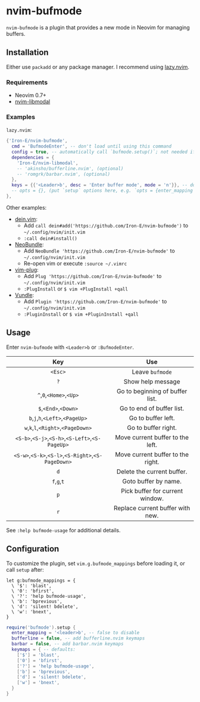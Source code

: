 # nvim-bufmode

`nvim-bufmode` is a plugin that provides a new mode in Neovim for managing buffers.

## Installation

Either use `packadd` or any package manager. I recommend using [lazy.nvim](https://github.com/folke/lazy.nvim).

### Requirements

* Neovim 0.7+
* [nvim-libmodal](https://github.com/Iron-E/nvim-libmodal)

### Examples

`lazy.nvim`:

```lua
{'Iron-E/nvim-bufmode',
  cmd = 'BufmodeEnter', -- don't load until using this command
  config = true, -- automatically call `bufmode.setup()`; not needed if you specify `opts`
  dependencies = {
    'Iron-E/nvim-libmodal',
    -- 'akinsho/bufferline.nvim', (optional)
    -- 'romgrk/barbar.nvim', (optional)
  },
  keys = {{'<Leader>b', desc = 'Enter buffer mode', mode = 'n'}}, -- don't load until pressing these keys
  -- opts = {}, (put `setup` options here, e.g. `opts = {enter_mapping = false}`
},
```

Other examples:

* [dein.vim](https://github.com/Shougo/dein.vim):
  * Add `call dein#add('https://github.com/Iron-E/nvim-bufmode')` to `~/.config/nvim/init.vim`
  * `:call dein#install()`
* [NeoBundle](https://github.com/Shougo/neobundle.vim):
  * Add `NeoBundle 'https://github.com/Iron-E/nvim-bufmode'` to `~/.config/nvim/init.vim`
  * Re-open vim or execute `:source ~/.vimrc`
* [vim-plug](https://github.com/junegunn/vim-plug):
  * Add `Plug 'https://github.com/Iron-E/nvim-bufmode'` to `~/.config/nvim/init.vim`
  * `:PlugInstall` or `$ vim +PlugInstall +qall`
* [Vundle](https://github.com/gmarik/vundle):
  * Add `Plugin 'https://github.com/Iron-E/nvim-bufmode'` to `~/.config/nvim/init.vim`
  * `:PluginInstall` or `$ vim +PluginInstall +qall`

## Usage

Enter `nvim-bufmode` with `<Leader>b` or `:BufmodeEnter`.

| Key                                                | Use                               |
|:--------------------------------------------------:|:---------------------------------:|
| `<Esc>`                                            | Leave `bufmode`                   |
| `?`                                                | Show help message                 |
| `^`,`0`,`<Home>`,`<Up>`                            | Go to beginning of buffer list.   |
| `$`,`<End>`,`<Down>`                               | Go to end of buffer list.         |
| `b`,`j`,`h`,`<Left>`,`<PageUp>`                    | Go to buffer left.                |
| `w`,`k`,`l`,`<Right>`,`<PageDown>`                 | Go to buffer right.               |
| `<S-b>`,`<S-j>`,`<S-h>`,`<S-Left>`,`<S-PageUp>`    | Move current buffer to the left.  |
| `<S-w>`,`<S-k>`,`<S-l>`,`<S-Right>`,`<S-PageDown>` | Move current buffer to the right. |
| `d`                                                | Delete the current buffer.        |
| `f`,`g`,`t`                                        | Goto buffer by name.              |
| `p`                                                | Pick buffer for current window.   |
| `r`                                                | Replace current buffer with new.  |

See `:help bufmode-usage` for additional details.

## Configuration

To customize the plugin, set `vim.g.bufmode_mappings` before loading it, or call
`setup` after:

```vim
let g:bufmode_mappings = {
  \ '$': 'blast',
  \ '0': 'bfirst',
  \ '?': 'help bufmode-usage',
  \ 'b': 'bprevious',
  \ 'd': 'silent! bdelete',
  \ 'w': 'bnext',
}
```
```lua
require('bufmode').setup {
  enter_mapping = '<leader>b', -- false to disable
  bufferline = false, -- add bufferline.nvim keymaps
  barbar = false, -- add barbar.nvim keymaps
  keymaps = { -- defaults:
    ['$'] = 'blast',
    ['0'] = 'bfirst',
    ['?'] = 'help bufmode-usage',
    ['b'] = 'bprevious',
    ['d'] = 'silent! bdelete',
    ['w'] = 'bnext',
  }
}
```
